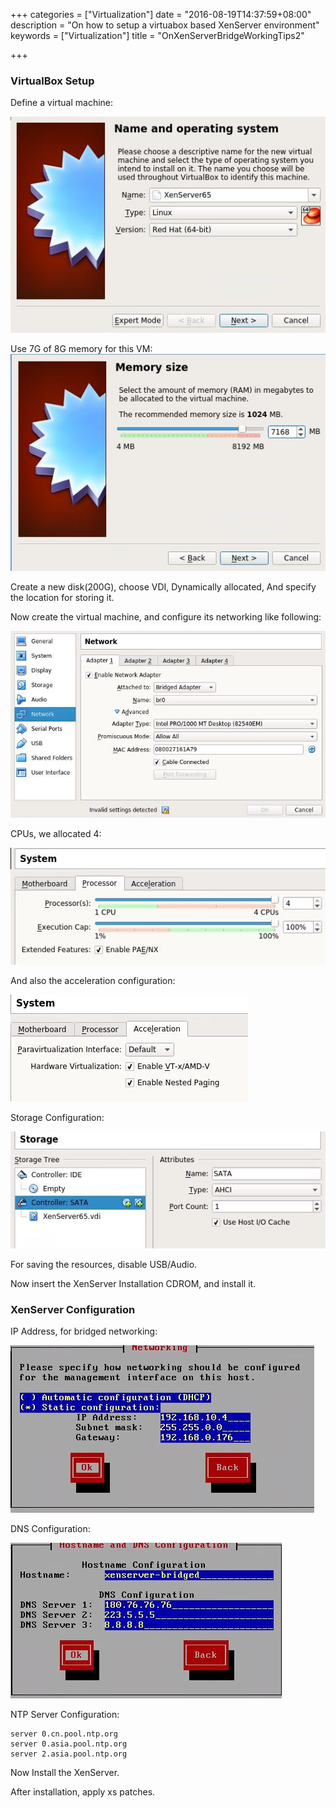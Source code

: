 +++
categories = ["Virtualization"]
date = "2016-08-19T14:37:59+08:00"
description = "On how to setup a virtuabox based XenServer environment"
keywords = ["Virtualization"]
title = "OnXenServerBridgeWorkingTips2"

+++
### VirtualBox Setup
Define a virtual machine:    

![/images/2016_08_19_14_36_05_517x355.jpg](/images/2016_08_19_14_36_05_517x355.jpg)    

Use 7G of 8G memory for this VM:    
![/images/2016_08_19_14_36_27_520x358.jpg](/images/2016_08_19_14_36_27_520x358.jpg)      

Create a new disk(200G), choose VDI, Dynamically allocated, And specify the location
for storing it.    

Now create the virtual machine, and configure its networking like following:     

![/images/2016_08_19_14_45_56_691x410.jpg](/images/2016_08_19_14_45_56_691x410.jpg)    

CPUs, we allocated 4:   

![/images/2016_08_19_14_48_55_532x197.jpg](/images/2016_08_19_14_48_55_532x197.jpg)     

And also the acceleration configuration:    

![/images/2016_08_19_14_50_06_380x171.jpg](/images/2016_08_19_14_50_06_380x171.jpg)   

Storage Configuration:    

![/images/2016_08_19_14_51_57_544x202.jpg](/images/2016_08_19_14_51_57_544x202.jpg)    

For saving the resources, disable USB/Audio.

Now insert the XenServer Installation CDROM, and install it.        

### XenServer Configuration
IP Address, for bridged networking:    

![/images/2016_08_19_14_56_46_486x268.jpg](/images/2016_08_19_14_56_46_486x268.jpg)     

DNS Configuration:     

![/images/2016_08_19_14_58_02_434x249.jpg](/images/2016_08_19_14_58_02_434x249.jpg)     

NTP Server Configuration:     

```
server 0.cn.pool.ntp.org
server 0.asia.pool.ntp.org
server 2.asia.pool.ntp.org
```

Now Install the XenServer.   

After installation, apply xs patches.    
